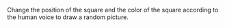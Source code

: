 Change the position of the square and the color of the square according to the human voice to draw a random picture. 
